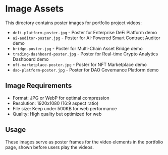 # Image Assets

This directory contains poster images for portfolio project videos:

- `defi-platform-poster.jpg` - Poster for Enterprise DeFi Platform demo
- `ai-auditor-poster.jpg` - Poster for AI-Powered Smart Contract Auditor demo
- `bridge-poster.jpg` - Poster for Multi-Chain Asset Bridge demo
- `trading-dashboard-poster.jpg` - Poster for Real-time Crypto Analytics Dashboard demo
- `nft-marketplace-poster.jpg` - Poster for NFT Marketplace demo
- `dao-platform-poster.jpg` - Poster for DAO Governance Platform demo

## Image Requirements

- Format: JPG or WebP for optimal compression
- Resolution: 1920x1080 (16:9 aspect ratio)
- File size: Keep under 500KB for web performance
- Quality: High quality but optimized for web

## Usage

These images serve as poster frames for the video elements in the portfolio page, shown before users play the videos.
